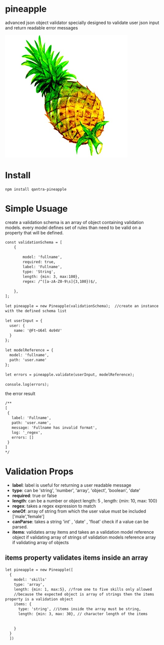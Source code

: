 # pineapple
advanced json object validator specially designed to validate user json input and return readable error messages

![alt text](./pineapple.jpg "juice")


# Install

```npm install qantra-pineapple```

# Simple Usuage

create a validation schema is an array of object containing validation models.
every model defines set of rules than need to be valid
on a property that will be defined.
```
const validationSchema = [
    {

        model: 'fullname',
        required: true,
        label: 'Fullname',
        type: 'String',
        length: {min: 3, max:100},
        regex: /^([a-zA-Z0-9\s]{3,100})$/,

    },
];

let pineapple = new Pineapple(validationSchema);  //create an instance with the defined schema list

let userInput = {
  user: {
    name: '@Ft~U64l 4o94V'
  }
};

let modelReference = {
  model: 'fullname',
  path: 'user.name'
};

let errors = pineapple.validate(userInput, modelReference);

console.log(errors);

```

the error result

```
/**
[
 {
   label: 'Fullname',
   path: 'user.name',
   message: 'Fullname has invalid format',
   log: '_regex',
   errors: []
 }
]
*/
```

# Validation Props

* **label**: label is useful for returning a user readable message
* **type**: can be 'string', 'number', 'array', 'object', 'boolean', 'date'
* **required**: true or false
* **length**: can be a number or object length: 5 , length: {min: 10, max: 100}
* **regex**: takes a regex expression to match
* **oneOf**: array of string from which the user value must be included ['male','female']
* **canParse**: takes a string 'int' , 'date' , 'float' check if a value can be parsed.
* **items**: validates array items and takes an a validation model reference object if validating array of strings of validation models reference array if validating array of objects


## items property validates items inside an array

```
let pineapple = new Pineapple([
  {
    model: 'skills'
    type: 'array',
    length: {min: 1, max:5}, //from one to five skills only allowed
    //because the expected object is array of strings then the items property is a validation object
    items: {
      type: 'string', //items inside the array must be string,
      length: {min: 3, max: 30}, // character length of the items
      

    }
  }
  ])
